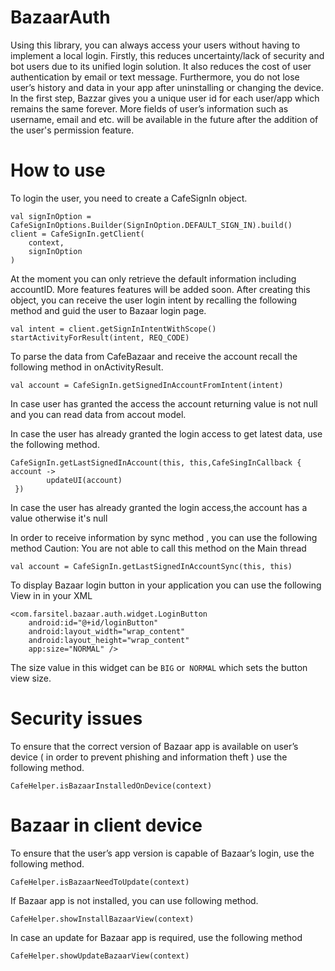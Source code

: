 # BazaarAuth

Using this library, you can always access your users without having to implement a local login. Firstly, this reduces uncertainty/lack of security and bot users due to its unified login solution. It also reduces the cost of user authentication by email or text message. Furthermore, you do not lose user’s history and data in your app after uninstalling or changing the device.
In the first step, Bazzar gives you a unique user id for each user/app which remains the same forever. More fields of user’s information such as username, email and etc. will be available in the future after the addition of the user's permission feature.


# How to use

To login the user, you need to create a CafeSignIn object.

```
val signInOption = CafeSignInOptions.Builder(SignInOption.DEFAULT_SIGN_IN).build()
client = CafeSignIn.getClient(
    context,
    signInOption
)
```

At the moment you can only retrieve the default information including accountID. More features features will be added soon. After creating this object, you can receive the user login intent by recalling the following method and guid the user to Bazaar login page.

```
val intent = client.getSignInIntentWithScope()
startActivityForResult(intent, REQ_CODE)
```

To parse the data from CafeBazaar and receive the account recall the following method in onActivityResult.

```
val account = CafeSignIn.getSignedInAccountFromIntent(intent)
```

In case user has granted the access the account returning value is not null and you can read data from accout model.

In case the user has already granted the login access to get latest data, use the following method.

```
CafeSignIn.getLastSignedInAccount(this, this,CafeSingInCallback { account ->
        updateUI(account)
 })
```

In case the user has already granted the login access,the account has a value otherwise it's null

In order to receive information by sync method , you can use the following method
Caution: You are not able to call this method on the Main thread

```
val account = CafeSignIn.getLastSignedInAccountSync(this, this)
```

To display Bazaar login button  in your application you can use the following View in in your XML

```
<com.farsitel.bazaar.auth.widget.LoginButton
    android:id="@+id/loginButton"
    android:layout_width="wrap_content"
    android:layout_height="wrap_content"
    app:size="NORMAL" />
```

The size value in this widget can be `BIG` or` NORMAL` which sets the button view size.


# Security issues

To ensure that the correct version of Bazaar app is available on user’s device ( in order to prevent phishing and information theft ) use the following method.

```
CafeHelper.isBazaarInstalledOnDevice(context)
```

# Bazaar in client device

To ensure that the user’s app version is capable of Bazaar’s login, use the following method. 

```
CafeHelper.isBazaarNeedToUpdate(context)
```

If Bazaar app is not installed, you can use following method.

```
CafeHelper.showInstallBazaarView(context)
```

In case an update for Bazaar app is required, use the following method

```
CafeHelper.showUpdateBazaarView(context)
```
